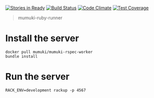 [![Stories in Ready](https://badge.waffle.io/mumuki/mumuki-ruby-runner.png?label=ready&title=Ready)](https://waffle.io/mumuki/mumuki-ruby-runner)
[![Build Status](https://travis-ci.org/mumuki/mumuki-ruby-runner.svg?branch=master)](https://travis-ci.org/mumuki/mumuki-ruby-runner)
[![Code Climate](https://codeclimate.com/github/mumuki/mumuki-ruby-runner/badges/gpa.svg)](https://codeclimate.com/github/mumuki/mumuki-ruby-runner)
[![Test Coverage](https://codeclimate.com/github/mumuki/mumuki-ruby-runner/badges/coverage.svg)](https://codeclimate.com/github/mumuki/mumuki-ruby-runner)

> mumuki-ruby-runner

# Install the server

```
docker pull mumuki/mumuki-rspec-worker
bundle install
```

# Run the server

```
RACK_ENV=development rackup -p 4567
```



